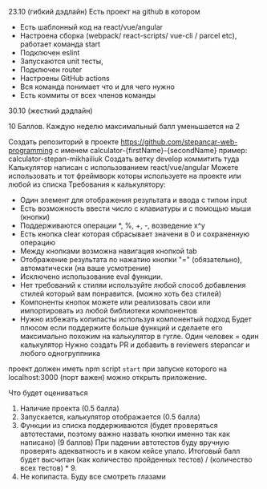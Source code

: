 
23.10 (гибкий дэдлайн) Есть проект на github в котором

* Есть шаблонный код на react/vue/angular
* Настроена сборка (webpack/ react-scripts/ vue-cli / parcel etc), работает команда start
* Подключен eslint
* Запускаются unit тесты,
* Подключен router
* Настроены GitHub actions
* Вся команда понимает что и для чего нужно
* Есть коммиты от всех членов команды

30.10 (жесткий дэдлайн)

10 Баллов. Каждую неделю максимальный балл уменьшается на 2

Создать репозиторий в проекте https://github.com/stepancar-web-programming с именем
calculator-{firstName}-{secondName}  пример: calculator-stepan-mikhailiuk
Создать ветку develop коммитить туда
Калькулятор написан с использованием react/vue/angular
Можете использовать и тот фреймворк которы используете на проекте или любой из списка
Требования к калькулятору:
* Один элемент для отображения результата и ввода c типом input
* Есть возможность ввести число с клавиатуры и с помощью мыши (кнопки)
* Поддерживаются операции *, %, +, -, возведение x^y
* Есть кнопка clear которая сбрасывает значени в 0 и сохраненную операцию
* Между кнопками возможна навигация кнопкой tab
* Отображение результата по нажатию кнопки "=" (обязательно), автоматически (на ваше усмотрение)
* Исключено использование eval функции.
* Нет требований к стиляи используйте любой способ добавления стилей который вам понравится. (можно хоть без стилей)
* Компоненты кнопок можете или реализовать свои или импортировать из любой библиотеки компонентов
* Нужно избежать копипасты используя компонентый подход
Будет плюсом если поддержите больше функций и сделаете его максимально
похожим на калькулятор в гугле.
Один человек = один калькулятор
Нужно создать PR и добавить в reviewers stepancar и любого одногруппника

проект должен иметь npm script `start` при запуске которого на localhost:3000 (порт важен) можно открыть приложение.

Что будет оцениваться

1) Наличие проекта (0.5 балла)
2) Запускается, калькулятор отображается (0.5 балла)
3) Функции из списка поддерживаются (будет проверяться автотестами, поэтому важно назвать кнопки именно так как написано) (9 баллов)
При падении автотестов буду вручную проверять адекватность и в каком кейсе упало. Итоговый балл будет высчитан (как количество пройденных тестов) / (количество всех тестов) * 9.
4) Не копипаста. Буду все смотреть глазами
